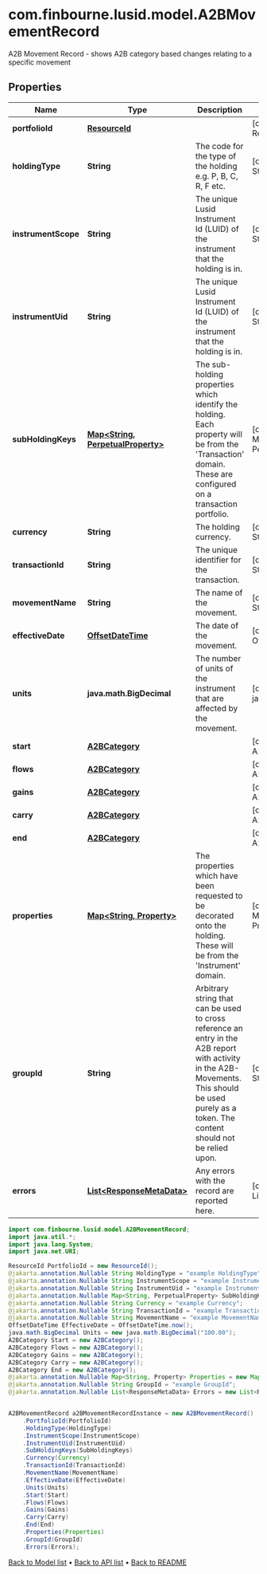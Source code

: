 # com.finbourne.lusid.model.A2BMovementRecord
A2B Movement Record - shows A2B category based changes relating to a specific movement

## Properties

Name | Type | Description | Notes
------------ | ------------- | ------------- | -------------
**portfolioId** | [**ResourceId**](ResourceId.md) |  | [optional] [default to ResourceId]
**holdingType** | **String** | The code for the type of the holding e.g. P, B, C, R, F etc. | [optional] [default to String]
**instrumentScope** | **String** | The unique Lusid Instrument Id (LUID) of the instrument that the holding is in. | [optional] [default to String]
**instrumentUid** | **String** | The unique Lusid Instrument Id (LUID) of the instrument that the holding is in. | [optional] [default to String]
**subHoldingKeys** | [**Map&lt;String, PerpetualProperty&gt;**](PerpetualProperty.md) | The sub-holding properties which identify the holding. Each property will be from the &#39;Transaction&#39; domain. These are configured on a transaction portfolio. | [optional] [default to Map<String, PerpetualProperty>]
**currency** | **String** | The holding currency. | [optional] [default to String]
**transactionId** | **String** | The unique identifier for the transaction. | [optional] [default to String]
**movementName** | **String** | The name of the movement. | [optional] [default to String]
**effectiveDate** | [**OffsetDateTime**](OffsetDateTime.md) | The date of the movement. | [optional] [default to OffsetDateTime]
**units** | **java.math.BigDecimal** | The number of units of the instrument that are affected by the movement. | [optional] [default to java.math.BigDecimal]
**start** | [**A2BCategory**](A2BCategory.md) |  | [optional] [default to A2BCategory]
**flows** | [**A2BCategory**](A2BCategory.md) |  | [optional] [default to A2BCategory]
**gains** | [**A2BCategory**](A2BCategory.md) |  | [optional] [default to A2BCategory]
**carry** | [**A2BCategory**](A2BCategory.md) |  | [optional] [default to A2BCategory]
**end** | [**A2BCategory**](A2BCategory.md) |  | [optional] [default to A2BCategory]
**properties** | [**Map&lt;String, Property&gt;**](Property.md) | The properties which have been requested to be decorated onto the holding. These will be from the &#39;Instrument&#39; domain. | [optional] [default to Map<String, Property>]
**groupId** | **String** | Arbitrary string that can be used to cross reference an entry in the A2B report with activity in the A2B-Movements. This should be used purely as a token. The content should not be relied upon. | [optional] [default to String]
**errors** | [**List&lt;ResponseMetaData&gt;**](ResponseMetaData.md) | Any errors with the record are reported here. | [optional] [default to List<ResponseMetaData>]

```java
import com.finbourne.lusid.model.A2BMovementRecord;
import java.util.*;
import java.lang.System;
import java.net.URI;

ResourceId PortfolioId = new ResourceId();
@jakarta.annotation.Nullable String HoldingType = "example HoldingType";
@jakarta.annotation.Nullable String InstrumentScope = "example InstrumentScope";
@jakarta.annotation.Nullable String InstrumentUid = "example InstrumentUid";
@jakarta.annotation.Nullable Map<String, PerpetualProperty> SubHoldingKeys = new Map<String, PerpetualProperty>();
@jakarta.annotation.Nullable String Currency = "example Currency";
@jakarta.annotation.Nullable String TransactionId = "example TransactionId";
@jakarta.annotation.Nullable String MovementName = "example MovementName";
OffsetDateTime EffectiveDate = OffsetDateTime.now();
java.math.BigDecimal Units = new java.math.BigDecimal("100.00");
A2BCategory Start = new A2BCategory();
A2BCategory Flows = new A2BCategory();
A2BCategory Gains = new A2BCategory();
A2BCategory Carry = new A2BCategory();
A2BCategory End = new A2BCategory();
@jakarta.annotation.Nullable Map<String, Property> Properties = new Map<String, Property>();
@jakarta.annotation.Nullable String GroupId = "example GroupId";
@jakarta.annotation.Nullable List<ResponseMetaData> Errors = new List<ResponseMetaData>();


A2BMovementRecord a2BMovementRecordInstance = new A2BMovementRecord()
    .PortfolioId(PortfolioId)
    .HoldingType(HoldingType)
    .InstrumentScope(InstrumentScope)
    .InstrumentUid(InstrumentUid)
    .SubHoldingKeys(SubHoldingKeys)
    .Currency(Currency)
    .TransactionId(TransactionId)
    .MovementName(MovementName)
    .EffectiveDate(EffectiveDate)
    .Units(Units)
    .Start(Start)
    .Flows(Flows)
    .Gains(Gains)
    .Carry(Carry)
    .End(End)
    .Properties(Properties)
    .GroupId(GroupId)
    .Errors(Errors);
```


[Back to Model list](../README.md#documentation-for-models) &#8226; [Back to API list](../README.md#documentation-for-api-endpoints) &#8226; [Back to README](../README.md)
